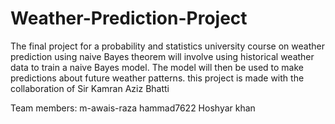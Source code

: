 # Weather-Prediction-Project
The final project for a probability and statistics university course on weather prediction using naive Bayes theorem will involve using historical weather data to train a naive Bayes model. The model will then be used to make predictions about future weather patterns. this project is made with the collaboration of Sir Kamran Aziz Bhatti

Team members:
m-awais-raza
hammad7622
Hoshyar khan
